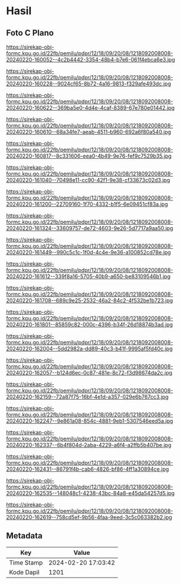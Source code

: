 # Hasil

## Foto C Plano

https://sirekap-obj-formc.kpu.go.id/22fb/pemilu/pdpr/12/18/09/20/08/1218092008008-20240220-160052--4c2b4442-3354-48b4-b7e6-061f4ebca6e3.jpg

https://sirekap-obj-formc.kpu.go.id/22fb/pemilu/pdpr/12/18/09/20/08/1218092008008-20240220-160228--9024cf65-8b72-4a16-9813-f329afe493dc.jpg

https://sirekap-obj-formc.kpu.go.id/22fb/pemilu/pdpr/12/18/09/20/08/1218092008008-20240220-160622--369ba5e0-4d4e-4caf-8389-67e780e01442.jpg

https://sirekap-obj-formc.kpu.go.id/22fb/pemilu/pdpr/12/18/09/20/08/1218092008008-20240220-160610--68a34fe7-aeab-4511-b960-692a6f80a540.jpg

https://sirekap-obj-formc.kpu.go.id/22fb/pemilu/pdpr/12/18/09/20/08/1218092008008-20240220-160817--8c331606-eea0-4b49-9e76-fef9c7529b35.jpg

https://sirekap-obj-formc.kpu.go.id/22fb/pemilu/pdpr/12/18/09/20/08/1218092008008-20240220-161040--70498e11-cc90-42f1-9e38-cf33673c02d3.jpg

https://sirekap-obj-formc.kpu.go.id/22fb/pemilu/pdpr/12/18/09/20/08/1218092008008-20240220-161200--22709160-1f70-4332-b1f5-6e09451cf83a.jpg

https://sirekap-obj-formc.kpu.go.id/22fb/pemilu/pdpr/12/18/09/20/08/1218092008008-20240220-161324--33609757-de72-4603-9e26-5d7717a9aa50.jpg

https://sirekap-obj-formc.kpu.go.id/22fb/pemilu/pdpr/12/18/09/20/08/1218092008008-20240220-161449--990c5c1c-1f0d-4c4e-9e36-a100852cd78e.jpg

https://sirekap-obj-formc.kpu.go.id/22fb/pemilu/pdpr/12/18/09/20/08/1218092008008-20240220-161612--339f8a16-5705-40b9-a650-be83109546b1.jpg

https://sirekap-obj-formc.kpu.go.id/22fb/pemilu/pdpr/12/18/09/20/08/1218092008008-20240220-161708--689c9e25-2532-46a2-84c2-4f532be1b723.jpg

https://sirekap-obj-formc.kpu.go.id/22fb/pemilu/pdpr/12/18/09/20/08/1218092008008-20240220-161801--85859c82-000c-4396-b34f-26d18874b3ad.jpg

https://sirekap-obj-formc.kpu.go.id/22fb/pemilu/pdpr/12/18/09/20/08/1218092008008-20240220-162004--5dd2982a-dd89-40c3-b41f-9995af5fd40c.jpg

https://sirekap-obj-formc.kpu.go.id/22fb/pemilu/pdpr/12/18/09/20/08/1218092008008-20240220-162057--b124d6ec-0c87-481e-8c72-f3d98674da2c.jpg

https://sirekap-obj-formc.kpu.go.id/22fb/pemilu/pdpr/12/18/09/20/08/1218092008008-20240220-162159--72a87f75-16bf-4e1d-a357-029e6b767cc3.jpg

https://sirekap-obj-formc.kpu.go.id/22fb/pemilu/pdpr/12/18/09/20/08/1218092008008-20240220-162247--9e861a08-854c-4881-9eb1-5307546eed5a.jpg

https://sirekap-obj-formc.kpu.go.id/22fb/pemilu/pdpr/12/18/09/20/08/1218092008008-20240220-162337--6b4f804d-2aba-4229-a6f4-a2ffb5b407be.jpg

https://sirekap-obj-formc.kpu.go.id/22fb/pemilu/pdpr/12/18/09/20/08/1218092008008-20240220-162431--86791f4b-cab6-4826-bf86-4ff1a30894ce.jpg

https://sirekap-obj-formc.kpu.go.id/22fb/pemilu/pdpr/12/18/09/20/08/1218092008008-20240220-162535--148048c1-4238-43bc-84a8-e45da54257d5.jpg

https://sirekap-obj-formc.kpu.go.id/22fb/pemilu/pdpr/12/18/09/20/08/1218092008008-20240220-162619--758cd5ef-9b56-4faa-9eed-3c5c063382b2.jpg


## Metadata

| Key        | Value               |
| ---------- | ------------------- |
| Time Stamp | 2024-02-20 17:03:42 |
| Kode Dapil | 1201                |



